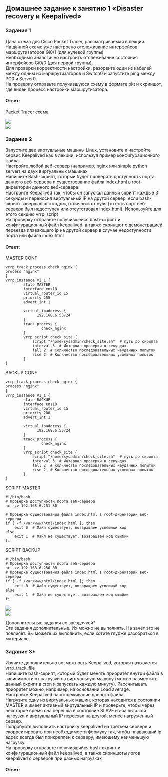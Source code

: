 
## Домашнее задание к занятию 1 «Disaster recovery и Keepalived»  

### Задание 1  
Дана схема для Cisco Packet Tracer, рассматриваемая в лекции.  
На данной схеме уже настроено отслеживание интерфейсов маршрутизаторов Gi0/1 (для нулевой группы)  
Необходимо аналогично настроить отслеживание состояния интерфейсов Gi0/0 (для первой группы).  
Для проверки корректности настройки, разорвите один из кабелей между одним из маршрутизаторов и Switch0 и запустите ping между PC0 и Server0.  
На проверку отправьте получившуюся схему в формате pkt и скриншот, где виден процесс настройки маршрутизатора.  

#### Ответ: 
[Packet Tracer схема](https://github.com/networksuperman/netology_dev_ops/blob/main/fault_tolerance/10_1/10_1_1.pkt)  

![](https://github.com/networksuperman/netology_dev_ops/blob/main/fault_tolerance/10_1/img/10_1_1_1.jpg)  
![](https://github.com/networksuperman/netology_dev_ops/blob/main/fault_tolerance/10_1/img/10_1_1_2.jpg)  


### Задание 2  
Запустите две виртуальные машины Linux, установите и настройте сервис Keepalived как в лекции, используя пример конфигурационного файла.  
Настройте любой веб-сервер (например, nginx или simple python server) на двух виртуальных машинах  
Напишите Bash-скрипт, который будет проверять доступность порта данного веб-сервера и существование файла index.html в root-директории данного веб-сервера.  
Настройте Keepalived так, чтобы он запускал данный скрипт каждые 3 секунды и переносил виртуальный IP на другой сервер, если bash-скрипт завершался с кодом, отличным от нуля  (то есть порт веб-сервера был недоступен или отсутствовал index.html). Используйте для этого секцию vrrp_script  
На проверку отправьте получившейся bash-скрипт и конфигурационный файл keepalived, а также скриншот с демонстрацией переезда плавающего ip на другой сервер в случае недоступности порта или файла index.html  

#### Ответ: 
MASTER CONF   
```
vrrp_track_process check_nginx {
process "nginx"
}
vrrp_instance VI_1 {
        state MASTER
        interface ens18
        virtual_router_id 15
        priority 255
        advert_int 1

        virtual_ipaddress {
              192.168.6.55/24
        }
        track_process {
                check_nginx
        }
        vrrp_script check_site {
            script "/home/sysadmin/check_site.sh"  # путь до скрипта
            interval 3  # Интервал проверки в секундах
            fall 2  # Количество последовательных неудачных попыток
            rise 2  # Количество последовательных успешных попыток
        }
}
```
BACKUP CONF  
```
vrrp_track_process check_nginx {
process "nginx"
}
vrrp_instance VI_1 {
        state BACKUP
        interface ens18
        virtual_router_id 15
        priority 200
        advert_int 1

        virtual_ipaddress {
              192.168.6.55/24
        }
        track_process {
                check_nginx
        }
        vrrp_script check_site {
            script "/home/sysadmin/check_site.sh"  # путь до скрипта
            interval 3  # Интервал проверки в секундах
            fall 2  # Количество последовательных неудачных попыток
            rise 2  # Количество последовательных успешных попыток
        }
}
```
SCRIPT MASTER  
```
#!/bin/bash
# Проверка доступности порта веб-сервера
nc -zv 192.168.6.251 80

# Проверка существования файла index.html в root-директории веб-сервера
if [ -f /var/www/html/index.html ]; then
    exit 0  # Файл существует, возвращаем успешный код
else
    exit 1  # Файл не существует, возвращаем код ошибки
fi
```
SCRIPT BACKUP  
```
#!/bin/bash
# Проверка доступности порта веб-сервера
nc -zv 192.168.6.250 80
# Проверка существования файла index.html в root-директории веб-сервера
if [ -f /var/www/html/index.html ]; then
    exit 0  # Файл существует, возвращаем успешный код
else
    exit 1  # Файл не существует, возвращаем код ошибки
fi
```
![](https://github.com/networksuperman/netology_dev_ops/blob/main/fault_tolerance/10_1/img/10_1_2_1.jpg)  
![](https://github.com/networksuperman/netology_dev_ops/blob/main/fault_tolerance/10_1/img/10_1_2_2.jpg)

Дополнительные задания со звёздочкой*  
Эти задания дополнительные. Их можно не выполнять. На зачёт это не повлияет. Вы можете их выполнить, если хотите глубже разобраться в материале.  

### Задание 3*  
Изучите дополнительно возможность Keepalived, которая называется vrrp_track_file  
Напишите bash-скрипт, который будет менять приоритет внутри файла в зависимости от нагрузки на виртуальную машину (можно разместить данный скрипт в cron и запускать каждую минуту). Рассчитывать приоритет можно, например, на основании Load average.  
Настройте Keepalived на отслеживание данного файла.  
Нагрузите одну из виртуальных машин, которая находится в состоянии MASTER и имеет активный виртуальный IP и проверьте, чтобы через некоторое время она перешла в состояние SLAVE из-за высокой нагрузки и виртуальный IP переехал на другой, менее нагруженный сервер.  
Попробуйте выполнить настройку keepalived на третьем сервере и скорректировать при необходимости формулу так, чтобы плавающий ip адрес всегда был прикреплен к серверу, имеющему наименьшую нагрузку.  
На проверку отправьте получившийся bash-скрипт и конфигурационный файл keepalived, а также скриншоты логов keepalived с серверов при разных нагрузках  

#### Ответ:  

